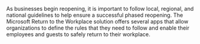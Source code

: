 As businesses begin reopening, it is important to follow local, regional, and national guidelines to help ensure a successful phased reopening. The Microsoft Return to the Workplace solution offers several apps that allow organizations to define the rules that they need to follow and enable their employees and guests to safely return to their workplace.
